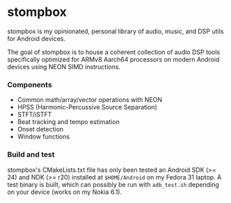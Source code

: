 # stompbox

stompbox is my opinionated, personal library of audio, music, and DSP utils for Android devices.

The goal of stompbox is to house a coherent collection of audio DSP tools specifically optimized for ARMv8 Aarch64 processors on modern Android devices using NEON SIMD instructions.

### Components

* Common math/array/vector operations with NEON
* HPSS (Harmonic-Percussive Source Separation)
* STFT/iSTFT
* Beat tracking and tempo estimation
* Onset detection
* Window functions

### Build and test

stompbox's CMakeLists.txt file has only been tested an Android SDK (>= 24) and NDK (>= r20) installed at `$HOME/Android` on my Fedora 31 laptop. A test binary is built, which can possibly be run with `adb_test.sh` depending on your device (works on my Nokia 6.1).
